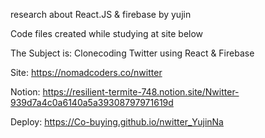 research about React.JS & firebase by yujin

Code files created while studying at site below

The Subject is: Clonecoding Twitter using React & Firebase

Site: https://nomadcoders.co/nwitter

Notion: https://resilient-termite-748.notion.site/Nwitter-939d7a4c0a6140a5a39308797971619d

Deploy: https://Co-buying.github.io/nwitter_YujinNa

